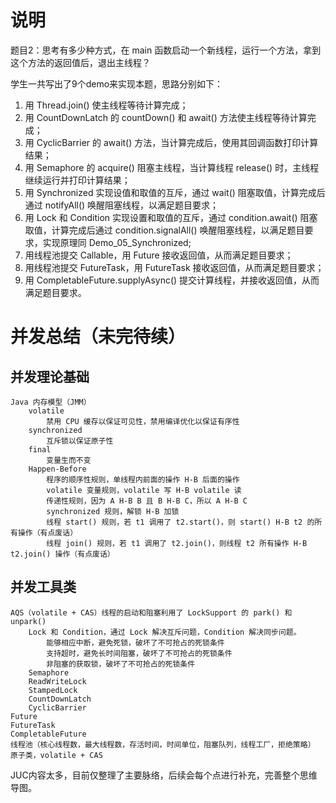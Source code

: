 # 说明
题目2：思考有多少种方式，在 main 函数启动一个新线程，运行一个方法，拿到这个方法的返回值后，退出主线程？

学生一共写出了9个demo来实现本题，思路分别如下：
1. 用 Thread.join() 使主线程等待计算完成；
2. 用 CountDownLatch 的 countDown() 和 await() 方法使主线程等待计算完成；
3. 用 CyclicBarrier 的 await() 方法，当计算完成后，使用其回调函数打印计算结果；
4. 用 Semaphore 的 acquire() 阻塞主线程，当计算线程 release() 时，主线程继续运行并打印计算结果；
5. 用 Synchronized 实现设值和取值的互斥，通过 wait() 阻塞取值，计算完成后通过 notifyAll() 唤醒阻塞线程，以满足题目要求；
6. 用 Lock 和 Condition 实现设置和取值的互斥，通过 condition.await() 阻塞取值，计算完成后通过 condition.signalAll() 唤醒阻塞线程，以满足题目要求，实现原理同 Demo_05_Synchronized;
7. 用线程池提交 Callable，用 Future 接收返回值，从而满足题目要求；
8. 用线程池提交 FutureTask，用 FutureTask 接收返回值，从而满足题目要求；
9. 用 CompletableFuture.supplyAsync() 提交计算线程，并接收返回值，从而满足题目要求。

# 并发总结（未完待续）
## 并发理论基础
	Java 内存模型（JMM）
		volatile
			禁用 CPU 缓存以保证可见性，禁用编译优化以保证有序性
		synchronized
			互斥锁以保证原子性
		final
			变量生而不变
		Happen-Before
			程序的顺序性规则，单线程内前面的操作 H-B 后面的操作
			volatile 变量规则，volatile 写 H-B volatile 读
			传递性规则，因为 A H-B B 且 B H-B C，所以 A H-B C
			synchronized 规则，解锁 H-B 加锁
			线程 start() 规则，若 t1 调用了 t2.start()，则 start() H-B t2 的所有操作（有点废话）
			线程 join() 规则，若 t1 调用了 t2.join()，则线程 t2 所有操作 H-B t2.join() 操作（有点废话）

## 并发工具类
	AQS（volatile + CAS）线程的启动和阻塞利用了 LockSupport 的 park() 和 unpark()
		Lock 和 Condition，通过 Lock 解决互斥问题，Condition 解决同步问题。
			能够相应中断，避免死锁，破坏了不可抢占的死锁条件
			支持超时，避免长时间阻塞，破坏了不可抢占的死锁条件
			非阻塞的获取锁，破坏了不可抢占的死锁条件
		Semaphore
		ReadWriteLock
		StampedLock
		CountDownLatch
		CyclicBarrier
	Future
	FutureTask
	CompletableFuture
	线程池（核心线程数，最大线程数，存活时间，时间单位，阻塞队列，线程工厂，拒绝策略）
	原子类，volatile + CAS
	
JUC内容太多，目前仅整理了主要脉络，后续会每个点进行补充，完善整个思维导图。